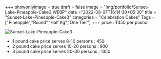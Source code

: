 +++
showonlyimage = true
draft = false
image = "img/portfolio/Sunset-Lake-Pineapple-Cake3.WEBP"
date ="2022-08-07T16:14:30+05:30"
title = "Sunset-Lake-Pineapple-Cake3"
categories = "Celebration Cakes"
Tags = ["Pineapple","Round","Half Kg","One Tier"]
+++
price : ₹450 per pound
<!--more-->
![Sunset-Lake-Pineapple-Cake3](/img/portfolio/Sunset-Lake-Pineapple-Cake3.WEBP)
* 1 pound cake price serves 8-10 persons : 450
* 2 pound cake price serves 10-20 persons : 900
* 3 pound cake price serves 20-30 persons : 1350
